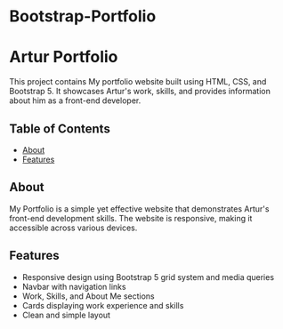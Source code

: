 # Bootstrap-Portfolio
# Artur Portfolio

This project contains My portfolio website built using HTML, CSS, and Bootstrap 5. It showcases Artur's work, skills, and provides information about him as a front-end developer.

## Table of Contents

- [About](#about)
- [Features](#features)

## About

My Portfolio is a simple yet effective website that demonstrates Artur's front-end development skills. The website is responsive, making it accessible across various devices.

## Features

- Responsive design using Bootstrap 5 grid system and media queries
- Navbar with navigation links
- Work, Skills, and About Me sections
- Cards displaying work experience and skills
- Clean and simple layout